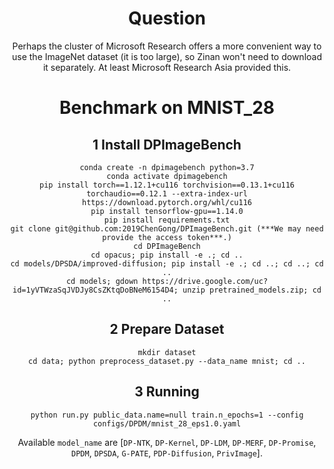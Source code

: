 <div align=center>
  
# Question

Perhaps the cluster of Microsoft Research offers a more convenient way to use the ImageNet dataset (it is too large), so Zinan won't need to download it separately. At least Microsoft Research Asia provided this.

# Benchmark on MNIST_28

## 1 Install DPImageBench

 ```
conda create -n dpimagebench python=3.7
conda activate dpimagebench
pip install torch==1.12.1+cu116 torchvision==0.13.1+cu116 torchaudio==0.12.1 --extra-index-url https://download.pytorch.org/whl/cu116
pip install tensorflow-gpu==1.14.0
pip install requirements.txt
git clone git@github.com:2019ChenGong/DPImageBench.git (***We may need provide the access token***.)
cd DPImageBench
cd opacus; pip install -e .; cd ..
cd models/DPSDA/improved-diffusion; pip install -e .; cd ..; cd ..; cd ..
cd models; gdown https://drive.google.com/uc?id=1yVTWzaSqJVDJy8CsZKtqDoBNeM6154D4; unzip pretrained_models.zip; cd ..
 ```

## 2 Prepare Dataset

 ```
mkdir dataset
cd data; python preprocess_dataset.py --data_name mnist; cd ..
 ```

## 3 Running

 ```
python run.py public_data.name=null train.n_epochs=1 --config configs/DPDM/mnist_28_eps1.0.yaml
 ```

Available `model_name` are [`DP-NTK`, `DP-Kernel`, `DP-LDM`, `DP-MERF`, `DP-Promise`, `DPDM`, `DPSDA`, `G-PATE`, `PDP-Diffusion`, `PrivImage`].